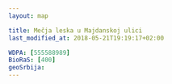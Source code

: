 ```yaml
---
layout: map

title: Mečja leska u Majdanskoj ulici
last_modified_at: 2018-05-21T19:19:17+02:00

WDPA: [555588989]
BioRaS: [400]
geoSrbija:
---
```

